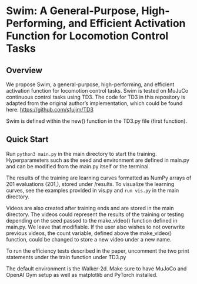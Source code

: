 # Swim: A General-Purpose, High-Performing, and Efficient Activation Function for Locomotion Control Tasks

## Overview
We propose Swim, a general-purpose, high-performing, and efficient activation function for locomotion control tasks. Swim is tested on MuJuCo continuous control tasks using TD3. The code for TD3 in this repository is adapted from the original author’s implementation, which could be found here: https://github.com/sfujim/TD3

Swim is defined within the new() function in the TD3.py file (first function).

## Quick Start

Run `python3 main.py` in the main directory to start the training. Hyperparameters such as the seed and environment are defined in main.py and can be modified from the main.py itself or the terminal. 

The results of the training are learning curves formatted as NumPy arrays of 201 evaluations (201,), stored under /results. To visualize the learning curves, see the examples provided in vis.py and `run vis.py` in the main directory. 

Videos are also created after training ends and are stored in the main directory. The videos could represent the results of the training or testing depending on the seed passed to the make_video() function defined in main.py. We leave that modifiable. If the user also wishes to not overwrite previous videos, the count variable, defined above the make_video() function, could be changed to store a new video under a new name. 

To run the efficiency tests described in the paper, uncomment the two print statements under the train function under TD3.py 

The default environment is the Walker-2d. Make sure to have MuJoCo and OpenAI Gym setup as well as matplotlib and PyTorch installed.
